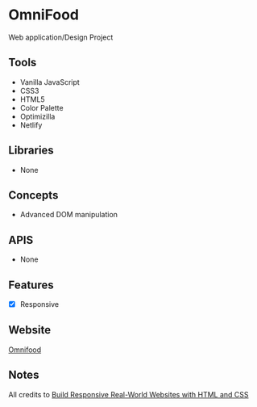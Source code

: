 # OmniFood
Web application/Design Project

## Tools
- Vanilla JavaScript
- CSS3
- HTML5
- Color Palette
- Optimizilla
- Netlify
  
## Libraries
- None

## Concepts
- Advanced DOM manipulation
  
## APIS
- None

## Features
- [x] Responsive

## Website
<a href="https://omnifood-irentadom.netlify.app/">Omnifood</a>

  
## Notes
All credits to  <a href="https://www.udemy.com/course/design-and-develop-a-killer-website-with-html5-and-css3/?couponCode=24T7MT123024">Build Responsive Real-World Websites with HTML and CSS</a>








